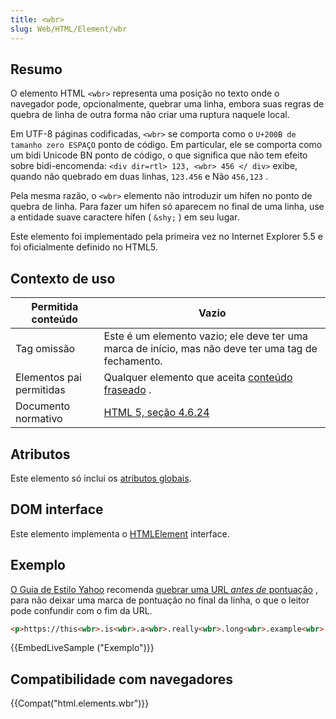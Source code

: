 ```yaml
---
title: <wbr>
slug: Web/HTML/Element/wbr
---
```

## Resumo

O elemento HTML `<wbr>` representa uma posição no texto onde o navegador pode, opcionalmente, quebrar uma linha, embora suas regras de quebra de linha de outra forma não criar uma ruptura naquele local.

Em UTF-8 páginas codificadas, `<wbr>` se comporta como o `U+200B de tamanho zero ESPAÇO` ponto de código. Em particular, ele se comporta como um bidi Unicode BN ponto de código, o que significa que não tem efeito sobre bidi-encomenda: `<div dir=rtl> 123, <wbr> 456 </ div>` exibe, quando não quebrado em duas linhas, `123.456` e Não `456,123` .

Pela mesma razão, o `<wbr>` elemento não introduzir um hífen no ponto de quebra de linha. Para fazer um hífen só aparecem no final de uma linha, use a entidade suave caractere hífen ( `&shy;` ) em seu lugar.

Este elemento foi implementado pela primeira vez no Internet Explorer 5.5 e foi oficialmente definido no HTML5.

## Contexto de uso

| Permitida conteúdo       | Vazio                                                                                                    |
| ------------------------ | -------------------------------------------------------------------------------------------------------- |
| Tag omissão              | Este é um elemento vazio; ele deve ter uma marca de início, mas não deve ter uma tag de fechamento.      |
| Elementos pai permitidas | Qualquer elemento que aceita [conteúdo fraseado](/pt-BR/docs/HTML/Content_categories#Phrasing_content) . |
| Documento normativo      | [HTML 5, seção 4.6.24](https://dev.w3.org/html5/spec/text-level-semantics.html#the-wbr-element)          |

## Atributos

Este elemento só inclui os [atributos globais](/pt-BR/docs/HTML/Global_attributes).

## DOM interface

Este elemento implementa o [HTMLElement](/pt-BR/docs/DOM/HTMLElement) interface.

## Exemplo

[O Guia de Estilo Yahoo](https://styleguide.yahoo.com/) recomenda [quebrar uma URL _antes de_ pontuação](https://styleguide.yahoo.com/editing/treat-abbreviations-capitalization-and-titles-consistently/website-names-and-addresses) , para não deixar uma marca de pontuação no final da linha, o que o leitor pode confundir com o fim da URL.

```html
<p>https://this<wbr>.is<wbr>.a<wbr>.really<wbr>.long<wbr>.example<wbr>.com/With<wbr>/deeper<wbr>/level<wbr>/pages<wbr>/deeper<wbr>/level<wbr>/pages<wbr>/deeper<wbr>/level<wbr>/pages<wbr>/deeper<wbr>/level<wbr>/pages<wbr>/deeper<wbr>/level<wbr>/pages</p>
```

{{EmbedLiveSample ("Exemplo")}}

## Compatibilidade com navegadores

{{Compat("html.elements.wbr")}}
